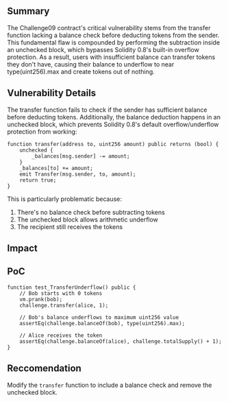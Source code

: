 ## Summary
The Challenge09 contract's critical vulnerability stems from the transfer function lacking a balance check before deducting tokens from the sender. This fundamental flaw is compounded by performing the subtraction inside an unchecked block, which bypasses Solidity 0.8's built-in overflow protection. As a result, users with insufficient balance can transfer tokens they don't have, causing their balance to underflow to near type(uint256).max and create tokens out of nothing.
## Vulnerability Details
The transfer function fails to check if the sender has sufficient balance before deducting tokens. Additionally, the balance deduction happens in an unchecked block, which prevents Solidity 0.8's default overflow/underflow protection from working:
```solidity
function transfer(address to, uint256 amount) public returns (bool) {
    unchecked {
        _balances[msg.sender] -= amount;
    }
    _balances[to] += amount;
    emit Transfer(msg.sender, to, amount);
    return true;
}
```
This is particularly problematic because:
1. There's no balance check before subtracting tokens
2. The unchecked block allows arithmetic underflow
3. The recipient still receives the tokens

## Impact

## PoC
```solidity
function test_TransferUnderflow() public {
    // Bob starts with 0 tokens
    vm.prank(bob);
    challenge.transfer(alice, 1);
    
    // Bob's balance underflows to maximum uint256 value
    assertEq(challenge.balanceOf(bob), type(uint256).max);
    
    // Alice receives the token
    assertEq(challenge.balanceOf(alice), challenge.totalSupply() + 1);
}
```

## Reccomendation
Modify the `transfer` function to include a balance check and remove the unchecked block.